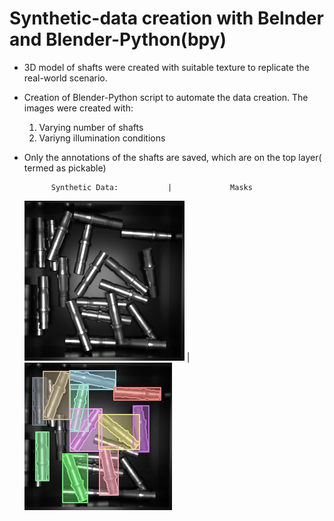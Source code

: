 # Synthetic-data creation with Belnder and Blender-Python(bpy)

* 3D model of shafts were created with suitable texture to replicate the real-world scenario.
* Creation of Blender-Python script to automate the data creation. The images were created with:
    1. Varying number of shafts
    2. Variyng illumination conditions   
* Only the annotations of the shafts are saved, which are on the top layer( termed as pickable) 

            Synthetic Data:           |             Masks   
    ![Image](/readme_files/Img_0001.png)  | ![Image](/readme_files/1_annotated.jpg)